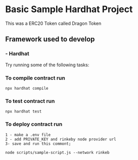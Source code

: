 # Basic Sample Hardhat Project

This was a ERC20 Token called Dragon Token 

## Framework used to develop
### - Hardhat

Try running some of the following tasks:

### To compile contract run
`npx hardhat compile`
### To test contract run
`npx hardhat test`
### To deploy contract run
    1 - make a .env file
    2 - add PRIVATE_KEY and rinkeby node provider url
    3- save and run this commont;
`node scripts/sample-script.js --network rinkeb`

